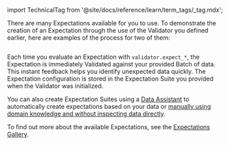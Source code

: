 import TechnicalTag from '@site/docs/reference/learn/term_tags/_tag.mdx';

There are many Expectations available for you to use.  To demonstrate the creation of an Expectation through the use of the Validator you defined earlier, here are examples of the process for two of them:

```python name="tests/integration/docusaurus/deployment_patterns/aws_cloud_storage_pandas.py add_expectations"
```

Each time you evaluate an Expectation with `validator.expect_*`, the Expectation is immediately Validated against your provided Batch of data. This instant feedback helps you identify unexpected data quickly. The Expectation configuration is stored in the Expectation Suite you provided when the Validator was initialized.

You can also create Expectation Suites using a [Data Assistant](/docs/oss/guides/expectations/data_assistants/how_to_create_an_expectation_suite_with_the_onboarding_data_assistant) to automatically create expectations based on your data or [manually using domain knowledge and without inspecting data directly](/docs/oss/guides/expectations/how_to_create_and_edit_expectations_based_on_domain_knowledge_without_inspecting_data_directly). 

To find out more about the available Expectations, see the [Expectations Gallery](https://greatexpectations.io/expectations).